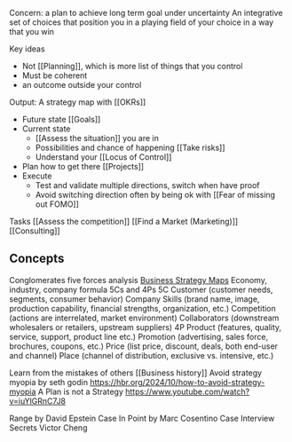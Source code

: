 Concern: a plan to achieve long term goal under uncertainty
An integrative set of choices that position you in a playing field of your choice in a way that you win

Key ideas
* Not [[Planning]], which is more list of things that you control
* Must be coherent
* an outcome outside your control

Output: A strategy map with [[OKRs]]
* Future state [[Goals]]
* Current state 
	* [[Assess the situation]] you are in
	* Possibilities and chance of happening [[Take risks]]
	* Understand your [[Locus of Control]]
* Plan how to get there [[Projects]]
* Execute
	* Test and validate multiple directions, switch when have proof
	* Avoid switching direction often by being ok with [[Fear of missing out FOMO]]

Tasks
[[Assess the competition]]
[[Find a Market (Marketing)]]
[[Consulting]]

## Concepts
Conglomerates five forces analysis
[Business Strategy Maps](https://www.linkedin.com/posts/kumli_innovation-strategy-strategymaps-activity-7001151762564800512-FRDk?utm_source=share&utm_medium=member_desktop)
Economy, industry, company formula
5Cs and 4Ps
5C
Customer (customer needs, segments, consumer behavior)
Company Skills (brand name, image, production capability, financial strengths, organization, etc.)
Competition (actions are interrelated, market environment)
Collaborators (downstream wholesalers or retailers, upstream suppliers)
4P
Product (features, quality, service, support, product line etc.) 
Promotion (advertising, sales force, brochures, coupons, etc.) 
Price (list price, discount, deals, both end-user and channel) 
Place (channel of distribution, exclusive vs. intensive, etc.)

Learn from the mistakes of others [[Business history]]
Avoid strategy myopia by seth godin https://hbr.org/2024/10/how-to-avoid-strategy-myopia
A Plan is not a Strategy https://www.youtube.com/watch?v=iuYlGRnC7J8

Range by David Epstein
Case In Point by Marc Cosentino
Case Interview Secrets Victor Cheng
